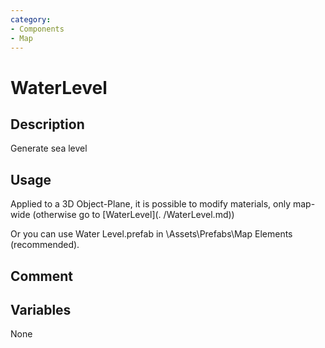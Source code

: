 ```yaml
---
category: 
- Components
- Map
---
```

# WaterLevel
## Description

Generate sea level

## Usage

Applied to a 3D Object-Plane, it is possible to modify materials, only map-wide (otherwise go to [WaterLevel](. /WaterLevel.md))

Or you can use Water Level.prefab in \Assets\Prefabs\Map Elements (recommended).

## Comment

## Variables
None
